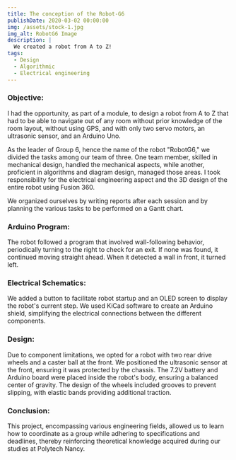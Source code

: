 ```yaml
---
title: The conception of the Robot-G6
publishDate: 2020-03-02 00:00:00
img: /assets/stock-1.jpg
img_alt: RobotG6 Image
description: |
  We created a robot from A to Z!
tags:
  - Design
  - Algorithmic
  - Electrical engineering
---
```


### Objective: 
I had the opportunity, as part of a module, to design a robot from A to Z that had to be able to navigate out of any room without prior knowledge of the room layout, without using GPS, and with only two servo motors, an ultrasonic sensor, and an Arduino Uno.

As the leader of Group 6, hence the name of the robot "RobotG6," we divided the tasks among our team of three. One team member, skilled in mechanical design, handled the mechanical aspects, while another, proficient in algorithms and diagram design, managed those areas. I took responsibility for the electrical engineering aspect and the 3D design of the entire robot using Fusion 360.

We organized ourselves by writing reports after each session and by planning the various tasks to be performed on a Gantt chart.

### Arduino Program:
The robot followed a program that involved wall-following behavior, periodically turning to the right to check for an exit. If none was found, it continued moving straight ahead. When it detected a wall in front, it turned left.

### Electrical Schematics:
We added a button to facilitate robot startup and an OLED screen to display the robot's current step. We used KiCad software to create an Arduino shield, simplifying the electrical connections between the different components.

### Design:
Due to component limitations, we opted for a robot with two rear drive wheels and a caster ball at the front. We positioned the ultrasonic sensor at the front, ensuring it was protected by the chassis. The 7.2V battery and Arduino board were placed inside the robot's body, ensuring a balanced center of gravity. The design of the wheels included grooves to prevent slipping, with elastic bands providing additional traction.

### Conclusion:
This project, encompassing various engineering fields, allowed us to learn how to coordinate as a group while adhering to specifications and deadlines, thereby reinforcing theoretical knowledge acquired during our studies at Polytech Nancy.
